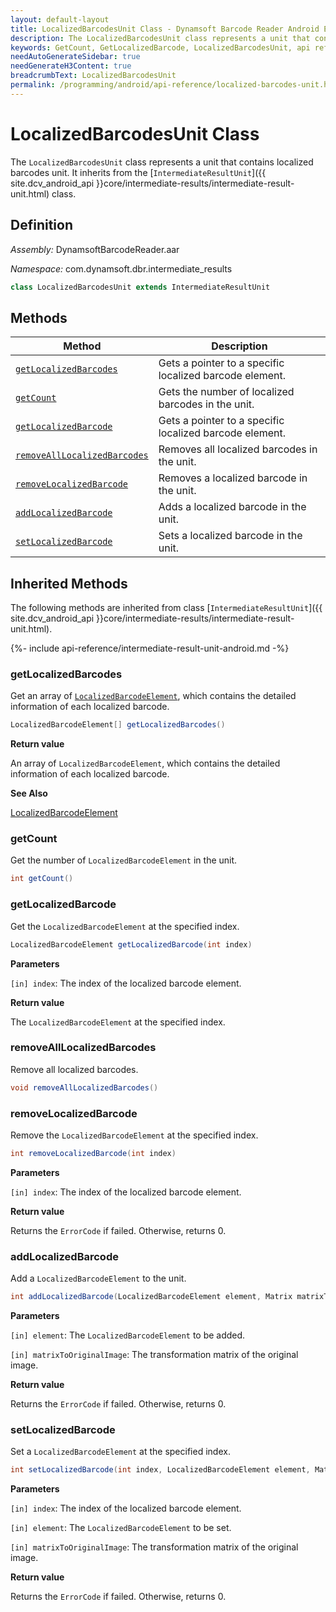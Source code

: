 ```yaml
---
layout: default-layout
title: LocalizedBarcodesUnit Class - Dynamsoft Barcode Reader Android Edition
description: The LocalizedBarcodesUnit class represents a unit that contains localized barcodes unit. It inherits from the IntermediateResultUnit class.
keywords: GetCount, GetLocalizedBarcode, LocalizedBarcodesUnit, api reference
needAutoGenerateSidebar: true
needGenerateH3Content: true
breadcrumbText: LocalizedBarcodesUnit
permalink: /programming/android/api-reference/localized-barcodes-unit.html
---
```


# LocalizedBarcodesUnit Class

The `LocalizedBarcodesUnit` class represents a unit that contains localized barcodes unit. It inherits from the [`IntermediateResultUnit`]({{ site.dcv_android_api }}core/intermediate-results/intermediate-result-unit.html) class.

## Definition

*Assembly:* DynamsoftBarcodeReader.aar

*Namespace:* com.dynamsoft.dbr.intermediate_results

```java
class LocalizedBarcodesUnit extends IntermediateResultUnit
```

## Methods

| Method | Description |
|--------|-------------|
| [`getLocalizedBarcodes`](#getlocalizedbarcodes) | Gets a pointer to a specific localized barcode element.|
| [`getCount`](#getcount) | Gets the number of localized barcodes in the unit. |
| [`getLocalizedBarcode`](#getlocalizedbarcode) | Gets a pointer to a specific localized barcode element. |
| [`removeAllLocalizedBarcodes`](#removealllocalizedbarcodes) | Removes all localized barcodes in the unit. |
| [`removeLocalizedBarcode`](#removelocalizedbarcode) | Removes a localized barcode in the unit. |
| [`addLocalizedBarcode`](#addlocalizedbarcode) | Adds a localized barcode in the unit. |
| [`setLocalizedBarcode`](#setlocalizedbarcode) | Sets a localized barcode in the unit. |

## Inherited Methods

The following methods are inherited from class [`IntermediateResultUnit`]({{ site.dcv_android_api }}core/intermediate-results/intermediate-result-unit.html).

{%- include api-reference/intermediate-result-unit-android.md -%}

### getLocalizedBarcodes

Get an array of [`LocalizedBarcodeElement`](localized-barcode-element.md), which contains the detailed information of each localized barcode.

```java
LocalizedBarcodeElement[] getLocalizedBarcodes()
```

**Return value**

An array of `LocalizedBarcodeElement`, which contains the detailed information of each localized barcode.

**See Also**

[LocalizedBarcodeElement](localized-barcode-element.html)

### getCount

Get the number of `LocalizedBarcodeElement` in the unit.

```java
int getCount()
```

### getLocalizedBarcode

Get the `LocalizedBarcodeElement` at the specified index.

```java
LocalizedBarcodeElement getLocalizedBarcode(int index)
```

**Parameters**

`[in] index`: The index of the localized barcode element.

**Return value**

The `LocalizedBarcodeElement` at the specified index.

### removeAllLocalizedBarcodes

Remove all localized barcodes.

```java
void removeAllLocalizedBarcodes()
```

### removeLocalizedBarcode

Remove the `LocalizedBarcodeElement` at the specified index.

```java
int removeLocalizedBarcode(int index)
```

**Parameters**

`[in] index`: The index of the localized barcode element.

**Return value**

Returns the `ErrorCode` if failed. Otherwise, returns 0.

### addLocalizedBarcode

Add a `LocalizedBarcodeElement` to the unit.

```java
int addLocalizedBarcode(LocalizedBarcodeElement element, Matrix matrixToOriginalImage)
```

**Parameters**

`[in] element`: The `LocalizedBarcodeElement` to be added.

`[in] matrixToOriginalImage`: The transformation matrix of the original image.

**Return value**

Returns the `ErrorCode` if failed. Otherwise, returns 0.

### setLocalizedBarcode

Set a `LocalizedBarcodeElement` at the specified index.

```java
int setLocalizedBarcode(int index, LocalizedBarcodeElement element, Matrix matrixToOriginalImage)
```

**Parameters**

`[in] index`: The index of the localized barcode element.

`[in] element`: The `LocalizedBarcodeElement` to be set.

`[in] matrixToOriginalImage`: The transformation matrix of the original image.

**Return value**

Returns the `ErrorCode` if failed. Otherwise, returns 0.
